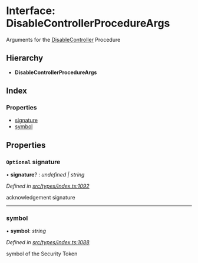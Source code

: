 # Interface: DisableControllerProcedureArgs

Arguments for the [DisableController](../enums/_types_index_.proceduretype.md#disablecontroller) Procedure

## Hierarchy

- **DisableControllerProcedureArgs**

## Index

### Properties

- [signature](_types_index_.disablecontrollerprocedureargs.md#optional-signature)
- [symbol](_types_index_.disablecontrollerprocedureargs.md#symbol)

## Properties

### `Optional` signature

• **signature**? : _undefined | string_

_Defined in [src/types/index.ts:1092](https://github.com/PolymathNetwork/polymath-sdk/blob/d80c6e9/src/types/index.ts#L1092)_

acknowledgement signature

---

### symbol

• **symbol**: _string_

_Defined in [src/types/index.ts:1088](https://github.com/PolymathNetwork/polymath-sdk/blob/d80c6e9/src/types/index.ts#L1088)_

symbol of the Security Token

